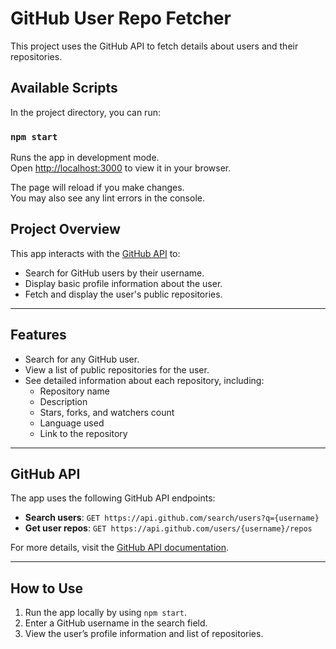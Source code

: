 # GitHub User Repo Fetcher

This project uses the GitHub API to fetch details about users and their repositories.

## Available Scripts

In the project directory, you can run:

### `npm start`

Runs the app in development mode.\
Open [http://localhost:3000](http://localhost:3000) to view it in your browser.

The page will reload if you make changes.\
You may also see any lint errors in the console.

## Project Overview

This app interacts with the [GitHub API](https://docs.github.com/en/rest) to:

- Search for GitHub users by their username.
- Display basic profile information about the user.
- Fetch and display the user's public repositories.

---

## Features

- Search for any GitHub user.
- View a list of public repositories for the user.
- See detailed information about each repository, including:
  - Repository name
  - Description
  - Stars, forks, and watchers count
  - Language used
  - Link to the repository

---

## GitHub API

The app uses the following GitHub API endpoints:

- **Search users**: `GET https://api.github.com/search/users?q={username}`
- **Get user repos**: `GET https://api.github.com/users/{username}/repos`

For more details, visit the [GitHub API documentation](https://docs.github.com/en/rest).

---

## How to Use

1. Run the app locally by using `npm start`.
2. Enter a GitHub username in the search field.
3. View the user’s profile information and list of repositories.

